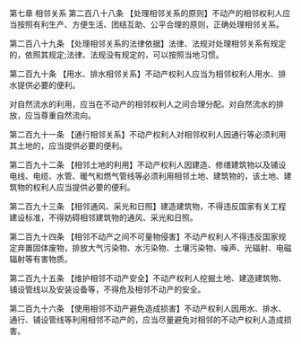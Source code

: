 第七章 相邻关系
第二百八十八条 【处理相邻关系的原则】不动产的相邻权利人应当按照有利生产、方便生活、团结互助、公平合理的原则，正确处理相邻关系。

第二百八十九条 【处理相邻关系的法律依据】法律、法规对处理相邻关系有规定的，依照其规定;法律、法规没有规定的，可以按照当地习惯。

第二百九十条 【用水、排水相邻关系】不动产权利人应当为相邻权利人用水、排水提供必要的便利。

对自然流水的利用，应当在不动产的相邻权利人之间合理分配。对自然流水的排放，应当尊重自然流向。

第二百九十一条 【通行相邻关系】不动产权利人对相邻权利人因通行等必须利用其土地的，应当提供必要的便利。

第二百九十二条 【相邻土地的利用】不动产权利人因建造、修缮建筑物以及铺设电线、电缆、水管、暖气和燃气管线等必须利用相邻土地、建筑物的，该土地、建筑物的权利人应当提供必要的便利。

第二百九十三条 【相邻通风、采光和日照】建造建筑物，不得违反国家有关工程建设标准，不得妨碍相邻建筑物的通风、采光和日照。

第二百九十四条 【相邻不动产之间不可量物侵害】不动产权利人不得违反国家规定弃置固体废物，排放大气污染物、水污染物、土壤污染物、噪声、光辐射、电磁辐射等有害物质。

第二百九十五条 【维护相邻不动产安全】不动产权利人挖掘土地、建造建筑物、铺设管线以及安装设备等，不得危及相邻不动产的安全。

第二百九十六条 【使用相邻不动产避免造成损害】不动产权利人因用水、排水、通行、铺设管线等利用相邻不动产的，应当尽量避免对相邻的不动产权利人造成损害。
